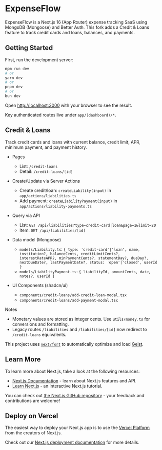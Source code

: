 # ExpenseFlow

ExpenseFlow is a Next.js 16 (App Router) expense tracking SaaS using MongoDB (Mongoose) and Better Auth. This fork adds a Credit & Loans feature to track credit cards and loans, balances, and payments.

## Getting Started

First, run the development server:

```bash
npm run dev
# or
yarn dev
# or
pnpm dev
# or
bun dev
```

Open [http://localhost:3000](http://localhost:3000) with your browser to see the result.

Key authenticated routes live under `app/(dashboard)/*`.

## Credit & Loans

Track credit cards and loans with current balance, credit limit, APR, minimum payment, and payment history.

- Pages
  - List: `/credit-loans`
  - Detail: `/credit-loans/[id]`

- Create/Update via Server Actions
  - Create credit/loan: `createLiability(input)` in `app/actions/liabilities.ts`
  - Add payment: `createLiabilityPayment(input)` in `app/actions/liability-payments.ts`

- Query via API
  - List: `GET /api/liabilities?type=credit-card|loan&page=1&limit=20`
  - Item: `GET /api/liabilities/[id]`

- Data model (Mongoose)
  - `models/Liability.ts`: `{ type: 'credit-card'|'loan', name, institution?, balanceCents, creditLimitCents?, interestRateAPR?, minPaymentCents?, statementDay?, dueDay?, nextDueDate?, lastPaymentDate?, status: 'open'|'closed', userId }`
  - `models/LiabilityPayment.ts`: `{ liabilityId, amountCents, date, notes?, userId }`

- UI Components (shadcn/ui)
  - `components/credit-loans/add-credit-loan-modal.tsx`
  - `components/credit-loans/add-payment-modal.tsx`

Notes

- Monetary values are stored as integer cents. Use `utils/money.ts` for conversions and formatting.
- Legacy routes `/liabilities` and `/liabilities/[id]` now redirect to `/credit-loans` equivalents.

This project uses [`next/font`](https://nextjs.org/docs/app/building-your-application/optimizing/fonts) to automatically optimize and load [Geist](https://vercel.com/font).

## Learn More

To learn more about Next.js, take a look at the following resources:

- [Next.js Documentation](https://nextjs.org/docs) - learn about Next.js features and API.
- [Learn Next.js](https://nextjs.org/learn) - an interactive Next.js tutorial.

You can check out [the Next.js GitHub repository](https://github.com/vercel/next.js) - your feedback and contributions are welcome!

## Deploy on Vercel

The easiest way to deploy your Next.js app is to use the [Vercel Platform](https://vercel.com/new?utm_medium=default-template&filter=next.js&utm_source=create-next-app&utm_campaign=create-next-app-readme) from the creators of Next.js.

Check out our [Next.js deployment documentation](https://nextjs.org/docs/app/building-your-application/deploying) for more details.
